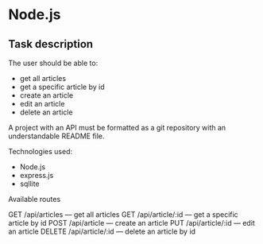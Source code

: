 # Node.js

## Task description

The user should be able to:

- get all articles
- get a specific article by id
- create an article
- edit an article
- delete an article

A project with an API must be formatted as a git repository with an understandable README file.

Technologies used:

- Node.js
- express.js
- sqllite

Available routes

GET /api/articles — get all articles
GET /api/article/:id — get a specific article by id
POST /api/article — create an article
PUT /api/article/:id — edit an article
DELETE /api/article/:id — delete an article by id

<!-- Needs correcting: It's a good practice had a complete README.md in our projects. Sometines it's not easy to write a well structured one. So I added two links to use as a Guide: This one is an example of a README from an APIREST https://github.com/bbc/REST-API-example/blob/master/README.md and this one is a post about the structure https://medium.com/fbdevclagos/https-medium-com-sylvaelendu-part-6-documenting-your-api-4558cde4d44e -->

